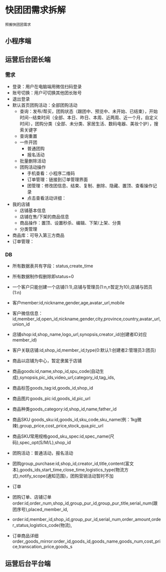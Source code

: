 # 快团团需求拆解

```
照搬快团团需求
```

## 小程序端



## 运营后台团长端

### 需求

* 登录：用户在电脑端用微信扫码登录
* 账号切换：用户可切换其他团长账号
* 退出登录
* 默认首页团购活动：全部团购活动
  * 查询：发布/帮买，团购状态（跟团中、预览中、未开始、已结束），开始时间--结束时间（全部、本日、昨日、本周、近两周、近一个月，自定义时间），团购分类（全部、未分类、家居生活、数码电器、美妆个护），搜索关键字
  * 查询重置
  * 一件开团
    * 普通团购
    * 报名活动
  * 批量删除活动
  * 团购活动操作
    * 手机查看：小程序二维码
    * 订单管理：链接到订单管理界面
    * 团管理：修改团信息、结束、复制、删除、隐藏、置顶、查看操作记录
    * 点击查看活动详细：
* 我的店铺
  * 店铺基本信息
  * 店铺在售/下架的商品信息
  * 商品操作：置顶、设置秒杀、编辑、下架/上架、分类
  * 分类管理
* 商品库：可导入第三方商品
* 订单管理：
### DB
* 所有数据表共有字段：status,create_time
* 所有数据制作假删除即status=0

* 一个客户只能创建一个店铺(1:1),店铺与管理员(1:n,n暂定为10),店铺与团员(1:n)
* 客户member:id,nickname,gender,age,avatar_url,mobile
* 客户微信信息：id,member_id,open_id,nickname,gender,city,province,country,avatar_url,union_id
* 店铺shop:id,shop_name,logo_url,synopsis,creator_id(创建者ID对应member_id)
* 客户关联店铺:id,shop_id,member_id,type(0:默认1:创建者2:管理员3:团员)

* 商品以店铺为中心，暂定隶属于店铺
* 商品goods:id,name,shop_id,spu_code(自动生成),synopsis,pic_ids,video_url,category_id,tag_ids,
* 商品标签goods_tag:id,goods_id,shop_id
* 商品图片goods_pic:id,goods_id,pic_url
* 商品种类goods_category:id,shop_id,name,father_id
* 商品SKU goods_sku:id,goods_id,sku_code,sku_name(例：1kg微辣),group_price,cost_price,stock_qua,pic_url
* 商品SKU常用规格good_sku_spec:id,spec_name(尺码),spec_opt(S/M/L),shop_id

* 团购活动：普通活动，报名活动
* 团购group_purchase:id,shop_id,creator_id,title,content(富文本),goods_ids,start_time,close_time,logistics_type(物流方式),notify_scope(通知范围)，团购营销活动暂时不加

* 订单
* 团购订单、店铺订单order:id,order_num,shop_id,group_pur_id,group_pur_title,serial_num(跟团序号),placed_member_id,
* order:id,member_id,shop_id,group_pur_id,serial_num,order_amount,order_status,logistics_code(物流),
* 订单商品详细order_goods_mirror:order_id,goods_id,goods_name,goods_num,cost_price,transcation_price,goods_s


## 运营后台平台端